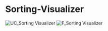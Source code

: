 # Sorting-Visualizer
![UC_Sorting Visualizer](https://user-images.githubusercontent.com/86056375/225695605-06a34c08-b78e-4688-9c38-32aeace1bd24.jpg)
![F_Sorting Visualizer](https://user-images.githubusercontent.com/86056375/225695163-c3ed7d4d-494a-44db-93e7-1f766996ff16.jpg)
